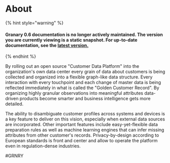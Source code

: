 # About

{% hint style="warning" %}
#### Granary 0.6 documentation is no longer actively maintained. The version you are currently viewing is a static snapshot. For up-to-date documentation, see the [latest version.](https://docs.grnry.io)
{% endhint %}

By rolling out an open source "Customer Data Platform" into the organization's own data center every grain of data about customers is being collected and organized into a flexible graph-like data structure. Every interaction with every touchpoint and each change of master data is being reflected immediately in what is called the "Golden Customer Record". By organizing highly granular observations into meaningful attributes data-driven products become smarter and business intelligence gets more detailed.

The ability to disambiguate customer profiles across systems and devices is a key feature to deliver on this vision, especially when external data sources are incorporated. Other important features include easy-yet-flexible data preparation rules as well as machine learning engines that can infer missing attributes from other customer's records. Privacy-by-design according to European standards is front and center and allow to operate the platform even in regulation-dense industries.

\#GRNRY  




